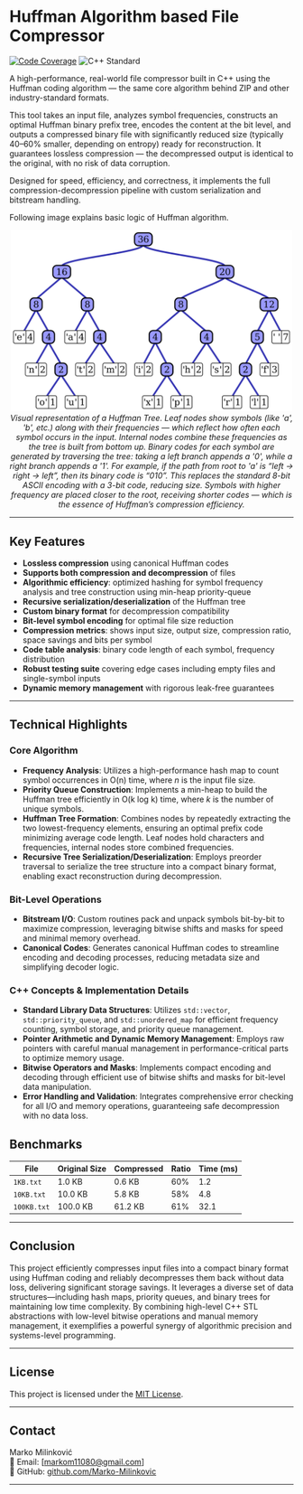 # Huffman Algorithm based File Compressor

[![Code Coverage](https://img.shields.io/badge/coverage-95%25-brightgreen)](https://github.com/Marko-Milinkovic/Huffman-coding)
![C++ Standard](https://img.shields.io/badge/C%2B%2B-17-blue)

A high-performance, real-world file compressor built in C++ using the Huffman coding algorithm — the same core algorithm behind ZIP and other industry-standard formats.

This tool takes an input file, analyzes symbol frequencies, constructs an optimal Huffman binary prefix tree, encodes the content at the bit level, and outputs a compressed binary file with significantly reduced size (typically 40–60% smaller, depending on entropy) ready for reconstruction. It guarantees lossless compression — the decompressed output is identical to the original, with no risk of data corruption.

Designed for speed, efficiency, and correctness, it implements the full compression-decompression pipeline with custom serialization and bitstream handling.

Following image explains basic logic of Huffman algorithm.



<p align="center">
  <img src="assets/huffman_tree.png" alt="Huffman Tree" width="500"/><br>
  <em>
    Visual representation of a Huffman Tree. Leaf nodes show symbols (like 'a', 'b', etc.) along with their frequencies — which reflect how often each symbol occurs in the input. Internal nodes combine these frequencies as the tree is built from bottom up.
Binary codes for each symbol are generated by traversing the tree: taking a left branch appends a '0', while a right branch appends a '1'.
For example, if the path from root to 'a' is “left → right → left”, then its binary code is “010”. This replaces the standard 8-bit ASCII encoding with a 3-bit code, reducing size.
Symbols with higher frequency are placed closer to the root, receiving shorter codes — which is the essence of Huffman’s compression efficiency.
  </em>
</p>



---

## Key Features

- **Lossless compression** using canonical Huffman codes
- **Supports both compression and decompression** of files
- **Algorithmic efficiency**: optimized hashing for symbol frequency analysis and tree construction using min-heap priority-queue
- **Recursive serialization/deserialization** of the Huffman tree
- **Custom binary format** for decompression compatibility
- **Bit-level symbol encoding** for optimal file size reduction
- **Compression metrics**: shows input size, output size, compression ratio, space savings and bits per symbol
- **Code table analysis**: binary code length of each symbol, frequency distribution
- **Robust testing suite** covering edge cases including empty files and single-symbol inputs
- **Dynamic memory management** with rigorous leak-free guarantees 
  
---

## Technical Highlights

### Core Algorithm  
- **Frequency Analysis**: Utilizes a high-performance hash map to count symbol occurrences in O(n) time, where *n* is the input file size.  
- **Priority Queue Construction**: Implements a min-heap to build the Huffman tree efficiently in O(k log k) time, where *k* is the number of unique symbols.  
- **Huffman Tree Formation**: Combines nodes by repeatedly extracting the two lowest-frequency elements, ensuring an optimal prefix code minimizing average code length. Leaf nodes hold characters and frequencies, internal nodes store combined frequencies. 
- **Recursive Tree Serialization/Deserialization**: Employs preorder traversal to serialize the tree structure into a compact binary format, enabling exact reconstruction during decompression.  

### Bit-Level Operations  
- **Bitstream I/O**: Custom routines pack and unpack symbols bit-by-bit to maximize compression, leveraging bitwise shifts and masks for speed and minimal memory overhead.  
- **Canonical Codes**: Generates canonical Huffman codes to streamline encoding and decoding processes, reducing metadata size and simplifying decoder logic.  

### C++ Concepts & Implementation Details  
- **Standard Library Data Structures**: Utilizes `std::vector`, `std::priority_queue`, and `std::unordered_map` for efficient frequency counting, symbol storage, and priority queue management.  
- **Pointer Arithmetic and Dynamic Memory Management**: Employs raw pointers with careful manual management in performance-critical parts to optimize memory usage.  
- **Bitwise Operators and Masks**: Implements compact encoding and decoding through efficient use of bitwise shifts and masks for bit-level data manipulation.  
- **Error Handling and Validation**: Integrates comprehensive error checking for all I/O and memory operations, guaranteeing safe decompression with no data loss.  

## Benchmarks

| File         | Original Size | Compressed | Ratio | Time (ms) |
|--------------|----------------|------------|-------|-----------|
| `1KB.txt`    | 1.0 KB         | 0.6 KB     | 60%   | 1.2       |
| `10KB.txt`   | 10.0 KB        | 5.8 KB     | 58%   | 4.8       |
| `100KB.txt`  | 100.0 KB       | 61.2 KB    | 61%   | 32.1      |

---

## Conclusion

This project efficiently compresses input files into a compact binary format using Huffman coding and reliably decompresses them back without data loss, delivering significant storage savings. 
It leverages a diverse set of data structures—including hash maps, priority queues, and binary trees for maintaining low time complexity.
By combining high-level C++ STL abstractions with low-level bitwise operations and manual memory management, it exemplifies a powerful synergy of algorithmic precision and systems-level programming.

---

## License

This project is licensed under the [MIT License](LICENSE).

---

## Contact

Marko Milinković  
📧 Email: [markom11080@gmail.com]  
🔗 GitHub: [github.com/Marko-Milinkovic](https://github.com/Marko-Milinkovic)

---
